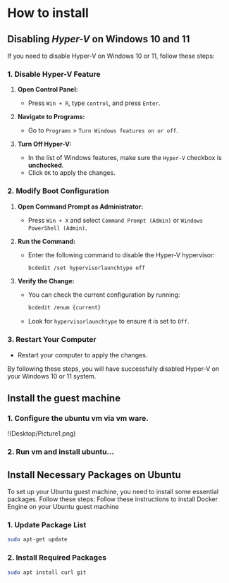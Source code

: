 # How to install


## Disabling _Hyper-V_ on Windows 10 and 11
If you need to disable Hyper-V on Windows 10 or 11, follow these steps:

### 1. Disable Hyper-V Feature

1. **Open Control Panel:**
   - Press `Win + R`, type `control`, and press `Enter`.

2. **Navigate to Programs:**
   - Go to `Programs` > `Turn Windows features on or off`.

3. **Turn Off Hyper-V:**
   - In the list of Windows features, make sure the `Hyper-V` checkbox is **unchecked**.
   - Click `OK` to apply the changes.

### 2. Modify Boot Configuration

1. **Open Command Prompt as Administrator:**
   - Press `Win + X` and select `Command Prompt (Admin)` or `Windows PowerShell (Admin)`.

2. **Run the Command:**
   - Enter the following command to disable the Hyper-V hypervisor:
     ```bash
     bcdedit /set hypervisorlaunchtype off
     ```

3. **Verify the Change:**
   - You can check the current configuration by running:
     ```bash
     bcdedit /enum {current}
     ```
   - Look for `hypervisorlaunchtype` to ensure it is set to `Off`.

### 3. Restart Your Computer

- Restart your computer to apply the changes.



By following these steps, you will have successfully disabled Hyper-V on your Windows 10 or 11 system.



## Install the guest machine

### 1. Configure the ubuntu vm via vm ware.
!(Desktop/Picture1.png)
### 2. Run vm and install ubuntu…

## Install Necessary Packages on Ubuntu

To set up your Ubuntu guest machine, you need to install some essential packages. Follow these steps:
Follow these instructions to install Docker Engine on your Ubuntu guest machine

### 1. Update Package List

```bash
sudo apt-get update
```
### 2. Install Required Packages

```bash
sudo apt install curl git
```
